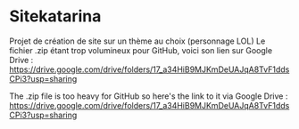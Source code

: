 # Sitekatarina
Projet de création de site sur un thème au choix (personnage LOL)
Le fichier .zip étant trop volumineux pour GitHub, voici son lien sur Google Drive :
https://drive.google.com/drive/folders/17_a34HiB9MJKmDeUAJqA8TvF1ddsCPi3?usp=sharing

The .zip file is too heavy for GitHub so here's the link to it via Google Drive : 
https://drive.google.com/drive/folders/17_a34HiB9MJKmDeUAJqA8TvF1ddsCPi3?usp=sharing
